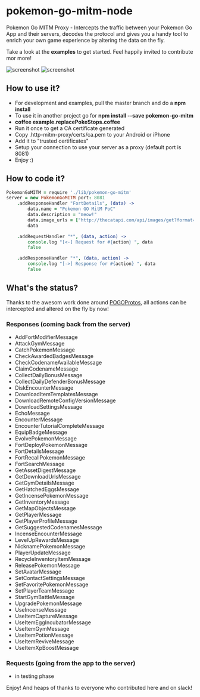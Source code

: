 # pokemon-go-mitm-node
Pokemon Go MITM Proxy - Intercepts the traffic between your Pokemon Go App and their servers, decodes the protocol and gives you a handy tool to enrich your own game experience by altering the data on the fly.

Take a look at the **examples** to get started. Feel happily invited to contribute mor more!

![screenshot](https://files.slack.com/files-pri/T1R4G4SH1-F1SL5TJSD/9a257af3-0c76-4fe4-b396-3cc6b7ed4a29.jpg?pub_secret=8d2362ba2e)
![screenshot](https://files.slack.com/files-pri/T1R4G4SH1-F1SHL752S/bildschirmfoto_2016-07-18_um_09.35.29.png?pub_secret=04cbc25c54)

## How to use it?
* For development and examples, pull the master branch and do a **npm install**
* To use it in another project go for **npm install --save pokemon-go-mitm**
* **coffee example.replacePokeStops.coffee**
* Run it once to get a CA certificate generated
* Copy .http-mitm-proxy/certs/ca.pem to your Android or iPhone
* Add it to "trusted certificates"
* Setup your connection to use your server as a proxy (default port is 8081)
* Enjoy :)

## How to code it?

```coffeescript
PokemonGoMITM = require './lib/pokemon-go-mitm'
server = new PokemonGoMITM port: 8081
	.addResponseHandler "FortDetails", (data) ->
		data.name = "Pokemon GO MitM PoC"
		data.description = "meow!"
		data.image_urls = ["http://thecatapi.com/api/images/get?format=src&type=png"]
		data

	.addRequestHandler "*", (data, action) ->
		console.log "[<-] Request for #{action} ", data
		false

	.addResponseHandler "*", (data, action) ->
		console.log "[->] Response for #{action} ", data
		false

```

## What's the status?

Thanks to the awesom work done around [POGOProtos](https://github.com/AeonLucid/POGOProtos), all actions can be intercepted and altered on the fly by now!

### Responses (coming back from the server)

* AddFortModifierMessage
* AttackGymMessage
* CatchPokemonMessage
* CheckAwardedBadgesMessage
* CheckCodenameAvailableMessage
* ClaimCodenameMessage
* CollectDailyBonusMessage
* CollectDailyDefenderBonusMessage
* DiskEncounterMessage
* DownloadItemTemplatesMessage
* DownloadRemoteConfigVersionMessage
* DownloadSettingsMessage
* EchoMessage
* EncounterMessage
* EncounterTutorialCompleteMessage
* EquipBadgeMessage
* EvolvePokemonMessage
* FortDeployPokemonMessage
* FortDetailsMessage
* FortRecallPokemonMessage
* FortSearchMessage
* GetAssetDigestMessage
* GetDownloadUrlsMessage
* GetGymDetailsMessage
* GetHatchedEggsMessage
* GetIncensePokemonMessage
* GetInventoryMessage
* GetMapObjectsMessage
* GetPlayerMessage
* GetPlayerProfileMessage
* GetSuggestedCodenamesMessage
* IncenseEncounterMessage
* LevelUpRewardsMessage
* NicknamePokemonMessage
* PlayerUpdateMessage
* RecycleInventoryItemMessage
* ReleasePokemonMessage
* SetAvatarMessage
* SetContactSettingsMessage
* SetFavoritePokemonMessage
* SetPlayerTeamMessage
* StartGymBattleMessage
* UpgradePokemonMessage
* UseIncenseMessage
* UseItemCaptureMessage
* UseItemEggIncubatorMessage
* UseItemGymMessage
* UseItemPotionMessage
* UseItemReviveMessage
* UseItemXpBoostMessage

### Requests (going from the app to the server)

* in testing phase

Enjoy! And heaps of thanks to everyone who contributed here and on slack!
